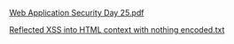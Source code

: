 [Web Application Security Day 25.pdf](https://github.com/fengsujie/Web-Application-Security-Day-25/files/9598142/Web.Application.Security.Day.25.pdf)



[Reflected XSS into HTML context with nothing encoded.txt](https://github.com/fengsujie/Web-Application-Security-Day-25/files/9598143/Reflected.XSS.into.HTML.context.with.nothing.encoded.txt)
